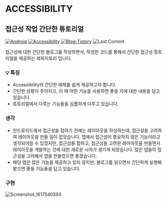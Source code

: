 # ACCESSIBILITY
## 접근성 작업 간단한 튜토리얼

[![Android](https://img.shields.io/badge/Android11-📱-green.svg)](https://developer.android.com/)
[![Accessibility](https://img.shields.io/badge/Accessibility-🧰-pink.svg)](https://github.com/hakzzang/Burnout/wiki)
[![Blog-Tistory](https://img.shields.io/badge/Tistory-📚-blue.svg)](https://gamjatwigim.tistory.com/200)
![Last Commit](https://img.shields.io/github/last-commit/hakzzang/Burnout)

접근성에 대한 간단한 블로그를 작성하면서, 작성한 코드를 통해서 간단한 접근성 튜토리얼을 제공하는 레파지토리 입니다.<br/>

### 💡 특징

- Accessibility의 간단한 예제를 쉽게 제공하고자 합니다.
- 간단한 상황이 주어지고, 이 때 어떤 기능을 사용하면 좋을 지에 대한 내용을 담고 있습니다.
- 튜토리얼에서 다루는 기능들을 심플하게 다루고 있습니다.

### 생각
- 안드로이드에서 접근성을 접하기 전에는 레이아웃을 작성하는데, 접근성을 고려하여 레이아웃을 만들 일이 없었습니다.
앱에서 접근성이 중요하지 않은 기능이라고 생각되어질 수 있겠지만, 접근성을 접하고, 접근성을 고려한 레이아웃을 만들면서 레이아웃을 개발하는 것에 대한 새로운 시야가 생기게 되었습니다. 
많은 앱들이 접근성을 고려해서 앱을 만들었으면 좋겠습니다.
- 해당 앱은 많은 기능을 제공하고 있지 않지만, 블로그를 읽으면서 간단하게 실행해봤으면 좋을 기능들을 담고 있습니다.

### 구현

![Screenshot_1617540593](https://user-images.githubusercontent.com/22374750/113509314-dcab2e00-958f-11eb-80cd-53736d6f7b5e.png)
